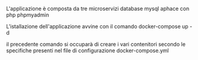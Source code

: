 L'applicazione è composta da tre microservizi
  database mysql
  aphace con php
  phpmyadmin

  L'istallazione dell'applicazione avvine con il comando 
  docker-compose up -d

  il precedente comando si occuparà di creare i vari contenitori secondo le specifiche presenti nel file di configurazione docker-compose.yml
